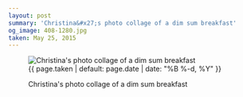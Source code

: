 ```yaml
---
layout: post
summary: 'Christina&#x27;s photo collage of a dim sum breakfast'
og_image: 408-1280.jpg
taken: May 25, 2015
---
```


<figure class="post">
<img alt="Christina's photo collage of a dim sum breakfast" sizes="(min-width: 700px) 50vw, calc(100vw - 2rem)" src="{{ site.assets_url }}/408-640.jpg" srcset="{{ site.assets_url }}/408-1280.jpg 1280w, {{ site.assets_url }}/408-960.jpg 960w, {{ site.assets_url }}/408-640.jpg 640w, {{ site.assets_url }}/408-320.jpg 320w"/>
<figcaption>
<time>{{ page.taken | default: page.date | date: "%B %-d, %Y" }}</time>
<p>Christina's photo collage of a dim sum breakfast</p>
</figcaption>
</figure>
